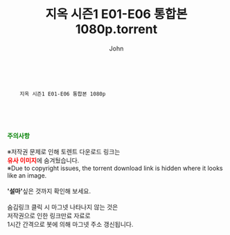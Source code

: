 ﻿---
layout: post
title:  "    지옥 시즌1 E01-E06 통합본 1080p.torrent"
author: John
categories: [ 넷플릭스 ]
tags: [  ]
image:  
description: "    지옥 시즌1 E01-E06 통합본 1080p torrent 정보 공유"
toc: true
toc_sticky: true
---

<br>

        지옥 시즌1 E01-E06 통합본 1080p 
    
<br><br><br>
<p data-ke-size="size16"><b><span style="color: green;">주의사항</span></b><br /><br />※저작권 문제로 인해 토렌트 다운로드 링크는<br /><b><span style="color: red;">유사 이미지</span></b>에 숨겨뒀습니다.<br />※Due to copyright issues, the torrent download link is hidden where it looks like an image.<br /><br /><b>'설마'</b>싶은 것까지 확인해 보세요.<br /><br />숨김링크 클릭 시 마그넷 나타나지 않는 것은<br />저작권으로 인한 링크만료 자료로<br />1시간 간격으로 봇에 의해 마그넷 주소 갱신됩니다.</p>
